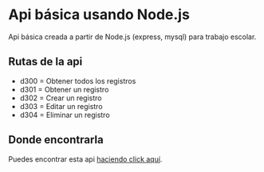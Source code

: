 # Api básica usando Node.js
Api básica creada a partir de Node.js (express, mysql) para trabajo escolar.

## Rutas de la api

- d300 = Obtener todos los registros
- d301 = Obtener un registro
- d302 = Crear un registro
- d303 = Editar un registro
- d304 = Eliminar un registro

## Donde encontrarla
Puedes encontrar esta api [haciendo click aquí](https://daw-ejemplo-restapi.herokuapp.com/).
